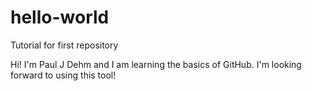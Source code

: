 # hello-world
Tutorial for first repository

Hi! I'm Paul J Dehm and I am learning the basics of GitHub.
I'm looking forward to using this tool!
